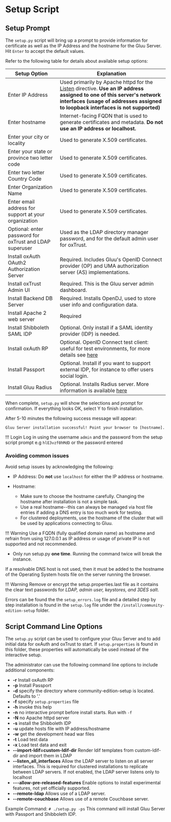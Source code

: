 # Setup Script

## Setup Prompt

The `setup.py` script will bring up a prompt to provide information for certificate as well as the IP Address and the hostname for the Gluu Server.  Hit `Enter` to accept the default values. 

Refer to the following table for details about available setup options:    

| Setup Option                |  Explanation                               |
|-------------------------|--------------------------------------------|
| Enter IP Address | Used primarily by Apache httpd for the [Listen](https://httpd.apache.org/docs/2.4/bind.html) directive. **Use an IP address assigned to one of this server's network interfaces (usage of addresses assigned to loopback interfaces is not supported)**|
| Enter hostname | Internet-facing FQDN that is used to generate certificates and metadata. **Do not use an IP address or localhost.** |
| Enter your city or locality | Used to generate X.509 certificates. |
| Enter your state or province two letter code | Used to generate X.509 certificates. |
| Enter two letter Country Code | Used to generate X.509 certificates. |
| Enter Organization Name | Used to generate X.509 certificates. |
| Enter email address for support at your organization | Used to generate X.509 certificates. | 
| Optional: enter password for oxTrust and LDAP superuser | Used as the LDAP directory manager password, and for the default admin user for oxTrust. |
| Install oxAuth OAuth2 Authorization Server | Required. Includes Gluu's OpenID Connect provider (OP) and UMA authorization server (AS) implementations.|
| Install oxTrust Admin UI | Required. This is the Gluu server admin dashboard. |
| Install Backend DB Server | Required. Installs OpenDJ, used to store user info and configuration data. |
| Install Apache 2 web server | Required |
| Install Shibboleth SAML IDP | Optional. Only install if a SAML identity provider (IDP) is needed. |
| Install oxAuth RP | Optional. OpenID Connect test client: useful for test environments, for more details see [here](../admin-guide/openid-connect/#oxauth-rp) |
| Install Passport |  Optional. Install if you want to support external IDP, for instance to offer users social login. |
| Install Gluu Radius | Optional. Installs Radius server. More information is available [here](../admin-guide/radius-server/gluu-radius.md)

When complete, `setup.py` will show the selections and prompt for confirmation. If everything looks OK, select Y to finish installation. 

After 5-10 minutes the following success message will appear: 

`Gluu Server installation successful! Point your browser to [hostname].`

!!! Login
    Log in using the username `admin` and the password from the setup script prompt e.g `hlE3vzf0hMdD` or the password entered

### Avoiding common issues

Avoid setup issues by acknowledging the following:         

- IP Address: Do **not** use `localhost` for either the IP address or hostname.     

- Hostname:     
     - Make sure to choose the hostname carefully. Changing the hostname after installation is not a simple task.   
     - Use a real hostname--this can always be managed via host file entries if adding a DNS entry is too much work for testing.   
     - For clustered deployments, use the hostname of the cluster that will be used by applications connecting to Gluu.   
     
!!! Warning
    Use a FQDN (fully qualified domain name) as hostname and refrain from using 127.0.0.1 as IP address or usage of private IP is not supported and not recommended.
    
- Only run setup.py **one time**. Running the command twice will break the instance.

If a resolvable DNS host is not used, then it must be added to the hostname of the Operating System hosts file on the server running the browser.

!!! Warning
    Remove or encrypt the setup.properties.last file as it contains the clear text passwords for *LDAP, admin user, keystores, and 3DES salt*.

Errors can be found the the `setup_errors.log` file and a detailed step by step installation is found in the `setup.log` file under the `/install/community-edition-setup` folder.

## Script Command Line Options
The `setup.py` script can be used to configure your Gluu Server and to add initial data for oxAuth and oxTrust to start. If `setup.properties` is found in this folder, these properties will automatically be used instead of the interactive setup.

The administrator can use the following command line options to include additional components:

* __-r__ Install oxAuth RP
* __-p__ Install Passport
* __-d__ specify the directory where community-edition-setup is located. Defaults to '.'
* __-f__ specify `setup.properties` file
* __-h__ invoke this help
* __-n__ no interactive prompt before install starts. Run with `-f`
* __-N__ no Apache httpd server
* __-s__ install the Shibboleth IDP
* __-u__ update hosts file with IP address/hostname
* __-w__ get the development head war files
* __-t__ Load test data
* __-x__ Load test data and exit
* __--import-ldif=custom-ldif-dir__ Render ldif templates from custom-ldif-dir and import them in LDAP
* __--listen_all_interfaces__ Allow the LDAP server to listen on all server interfaces. This is required for clustered installations to replicate between LDAP servers. If not enabled, the LDAP server listens only to localhost
* __---allow-pre-released-features__ Enable options to install experimental features, not yet officially supported.
* __--remote-ldap__ Allows use of a LDAP server. <!-- For further information see https://github.com/GluuFederation/support-docs/blob/master/howto/4.0/setup_remote_LDAP.md -->
* __--remote-couchbase__ Allows use of a remote Couchbase server. <!-- For further information see https://github.com/GluuFederation/support-docs/blob/master/howto/4.0/CE_with_remote_CB.md -->

Example Command: `# ./setup.py -ps` This command will install Gluu Server with Passport and Shibboleth IDP.

<!-- 
#### Couchbase Server Setup (Experimental)
Starting in CE 4.0, Gluu Server supports Couchbase Server as a database backend. To install with Couchbase, you need to download the OS-specific Couchbase package from https://www.couchbase.com/downloads (Enterprise version only), and save to `/opt/dist/couchbase`. For example, for Ubuntu 18,

```
# ls /opt/dist/couchbase
couchbase-server-enterprise_6.0.1-ubuntu18.04_amd64.deb
```

If both Couchbase and LDAP (either locally or remote) are available, you will be asked if you want to use hybrid backends:

```
Install (1) Gluu OpenDj (2) Couchbase (3) Hybrid [1|2|3] [1] : 3
  Please note that you have to update your firewall configuration to
  allow connections to the following ports:
  4369, 28091 to 28094, 9100 to 9105, 9998, 9999, 11207, 11209 to 11211,
  11214, 11215, 18091 to 18093, and from 21100 to 21299.
By using this software you agree to the End User License Agreement.
See /opt/couchbase/LICENSE.txt.
Use Gluu OpenDj to store (1) default (2) user (3) cache (4) statistic (5) site : 14
```

In this example, both OpenDJ and Couchbase will be used for storing data. Default storage (system configurations, attributes, clients, etc.) will be OpenDJ and also metric data (statistic) will be stored in OpenDJ. Other data will be stored in Couchbase server.

-->
